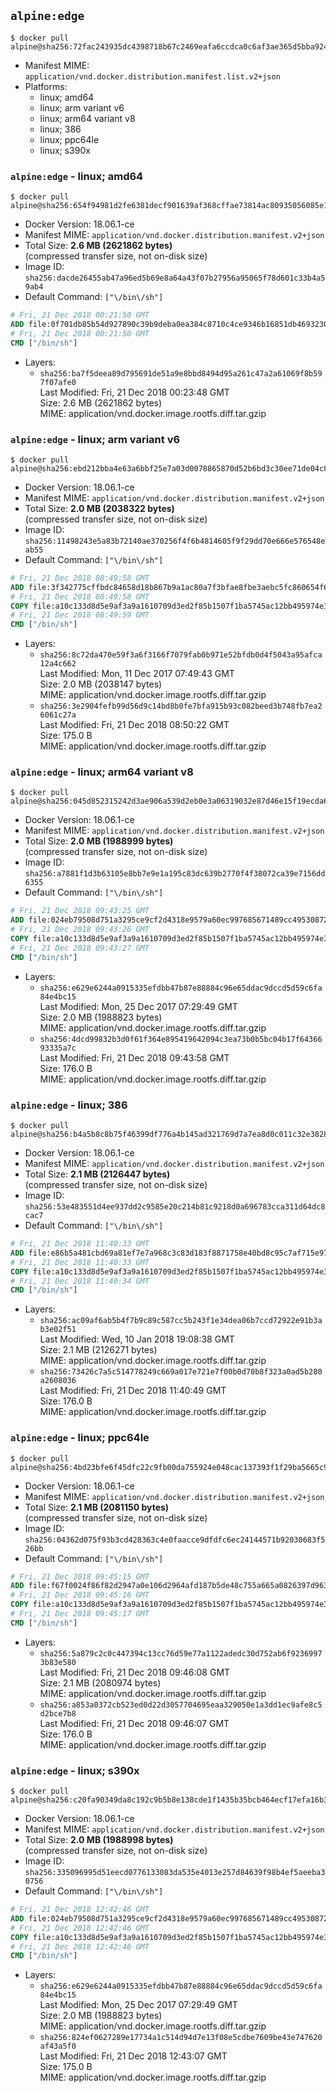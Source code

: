 ## `alpine:edge`

```console
$ docker pull alpine@sha256:72fac243935dc4398718b67c2469eafa6ccdca0c6af3ae365d5bba92400c69cd
```

-	Manifest MIME: `application/vnd.docker.distribution.manifest.list.v2+json`
-	Platforms:
	-	linux; amd64
	-	linux; arm variant v6
	-	linux; arm64 variant v8
	-	linux; 386
	-	linux; ppc64le
	-	linux; s390x

### `alpine:edge` - linux; amd64

```console
$ docker pull alpine@sha256:654f94981d2fe6381decf901639af368cffae73814ac80935056085e16de37a1
```

-	Docker Version: 18.06.1-ce
-	Manifest MIME: `application/vnd.docker.distribution.manifest.v2+json`
-	Total Size: **2.6 MB (2621862 bytes)**  
	(compressed transfer size, not on-disk size)
-	Image ID: `sha256:dacde26455ab47a96ed5b69e8a64a43f07b27956a95065f78d601c33b4a59ab4`
-	Default Command: `["\/bin\/sh"]`

```dockerfile
# Fri, 21 Dec 2018 00:21:50 GMT
ADD file:0f701db85b54d927890c39b9deba0ea384c8710c4ce9346b16851db469323002 in / 
# Fri, 21 Dec 2018 00:21:50 GMT
CMD ["/bin/sh"]
```

-	Layers:
	-	`sha256:ba7f5deea89d795691de51a9e8bbd8494d95a261c47a2a61069f8b597f07afe0`  
		Last Modified: Fri, 21 Dec 2018 00:23:48 GMT  
		Size: 2.6 MB (2621862 bytes)  
		MIME: application/vnd.docker.image.rootfs.diff.tar.gzip

### `alpine:edge` - linux; arm variant v6

```console
$ docker pull alpine@sha256:ebd212bba4e63a6bbf25e7a03d0078865870d52b6bd3c30ee71de04c85e2a966
```

-	Docker Version: 18.06.1-ce
-	Manifest MIME: `application/vnd.docker.distribution.manifest.v2+json`
-	Total Size: **2.0 MB (2038322 bytes)**  
	(compressed transfer size, not on-disk size)
-	Image ID: `sha256:11498243e5a83b72140ae370256f4f6b4814605f9f29dd70e666e576548eab55`
-	Default Command: `["\/bin\/sh"]`

```dockerfile
# Fri, 21 Dec 2018 08:49:58 GMT
ADD file:3f342775cffbdc84658d18b867b9a1ac80a7f3bfae8fbe3aebc5fc860654f6d4 in / 
# Fri, 21 Dec 2018 08:49:58 GMT
COPY file:a10c133d8d5e9af3a9a1610709d3ed2f85b1507f1ba5745ac12bb495974e3fe6 in /etc/localtime 
# Fri, 21 Dec 2018 08:49:59 GMT
CMD ["/bin/sh"]
```

-	Layers:
	-	`sha256:8c72da470e59f3a6f3166f7079fab0b971e52bfdb0d4f5043a95afca12a4c662`  
		Last Modified: Mon, 11 Dec 2017 07:49:43 GMT  
		Size: 2.0 MB (2038147 bytes)  
		MIME: application/vnd.docker.image.rootfs.diff.tar.gzip
	-	`sha256:3e2904fefb99d56d9c14bd8b0fe7bfa915b93c082beed3b748fb7ea26061c27a`  
		Last Modified: Fri, 21 Dec 2018 08:50:22 GMT  
		Size: 175.0 B  
		MIME: application/vnd.docker.image.rootfs.diff.tar.gzip

### `alpine:edge` - linux; arm64 variant v8

```console
$ docker pull alpine@sha256:045d852315242d3ae906a539d2eb0e3a06319032e87d46e15f19ecda65df7d0c
```

-	Docker Version: 18.06.1-ce
-	Manifest MIME: `application/vnd.docker.distribution.manifest.v2+json`
-	Total Size: **2.0 MB (1988999 bytes)**  
	(compressed transfer size, not on-disk size)
-	Image ID: `sha256:a7881f1d3b63105e8bb7e9e1a195c83dc639b2770f4f38072ca39e7156dd6355`
-	Default Command: `["\/bin\/sh"]`

```dockerfile
# Fri, 21 Dec 2018 09:43:25 GMT
ADD file:024eb79508d751a3295ce9cf2d4318e9579a60ec997685671489cc4953087297 in / 
# Fri, 21 Dec 2018 09:43:26 GMT
COPY file:a10c133d8d5e9af3a9a1610709d3ed2f85b1507f1ba5745ac12bb495974e3fe6 in /etc/localtime 
# Fri, 21 Dec 2018 09:43:27 GMT
CMD ["/bin/sh"]
```

-	Layers:
	-	`sha256:e629e6244a0915335efdbb47b87e88884c96e65ddac9dccd5d59c6fa84e4bc15`  
		Last Modified: Mon, 25 Dec 2017 07:29:49 GMT  
		Size: 2.0 MB (1988823 bytes)  
		MIME: application/vnd.docker.image.rootfs.diff.tar.gzip
	-	`sha256:4dcd99832b3d0f61f364e895419642094c3ea73b0b5bc04b17f6436693335a7c`  
		Last Modified: Fri, 21 Dec 2018 09:43:58 GMT  
		Size: 176.0 B  
		MIME: application/vnd.docker.image.rootfs.diff.tar.gzip

### `alpine:edge` - linux; 386

```console
$ docker pull alpine@sha256:b4a5b8c8b75f46399df776a4b145ad321769d7a7ea8d0c011c32e38284b1e7ad
```

-	Docker Version: 18.06.1-ce
-	Manifest MIME: `application/vnd.docker.distribution.manifest.v2+json`
-	Total Size: **2.1 MB (2126447 bytes)**  
	(compressed transfer size, not on-disk size)
-	Image ID: `sha256:53e483551d4ee937dd2c9585e20c214b81c9218d0a696783cca311d64dc8cac7`
-	Default Command: `["\/bin\/sh"]`

```dockerfile
# Fri, 21 Dec 2018 11:40:33 GMT
ADD file:e86b5a481cbd69a81ef7e7a968c3c83d183f8871758e40bd8c95c7af715e97bf in / 
# Fri, 21 Dec 2018 11:40:33 GMT
COPY file:a10c133d8d5e9af3a9a1610709d3ed2f85b1507f1ba5745ac12bb495974e3fe6 in /etc/localtime 
# Fri, 21 Dec 2018 11:40:34 GMT
CMD ["/bin/sh"]
```

-	Layers:
	-	`sha256:ac09af6ab5b4f7b9c89c587cc5b243f1e34dea06b7ccd72922e91b3ab3e02f51`  
		Last Modified: Wed, 10 Jan 2018 19:08:38 GMT  
		Size: 2.1 MB (2126271 bytes)  
		MIME: application/vnd.docker.image.rootfs.diff.tar.gzip
	-	`sha256:73426c7a5c514778249c669a017e721e7f00b0d70b8f323a0ad5b280a2608036`  
		Last Modified: Fri, 21 Dec 2018 11:40:49 GMT  
		Size: 176.0 B  
		MIME: application/vnd.docker.image.rootfs.diff.tar.gzip

### `alpine:edge` - linux; ppc64le

```console
$ docker pull alpine@sha256:4bd23bfe6f45dfc22c9fb00da755924e048cac137393f1f29ba5665c9640b361
```

-	Docker Version: 18.06.1-ce
-	Manifest MIME: `application/vnd.docker.distribution.manifest.v2+json`
-	Total Size: **2.1 MB (2081150 bytes)**  
	(compressed transfer size, not on-disk size)
-	Image ID: `sha256:04362d075f93b3cd428363c4e0faacce9dfdfc6ec24144571b92030683f526bb`
-	Default Command: `["\/bin\/sh"]`

```dockerfile
# Fri, 21 Dec 2018 09:45:15 GMT
ADD file:f67f0024f86f82d2947a0e106d2964afd187b5de48c755a665a0826397d9639a in / 
# Fri, 21 Dec 2018 09:45:16 GMT
COPY file:a10c133d8d5e9af3a9a1610709d3ed2f85b1507f1ba5745ac12bb495974e3fe6 in /etc/localtime 
# Fri, 21 Dec 2018 09:45:17 GMT
CMD ["/bin/sh"]
```

-	Layers:
	-	`sha256:5a879c2c0c447394c13cc76d59e77a1122adedc30d752ab6f92369973b83e580`  
		Last Modified: Fri, 21 Dec 2018 09:46:08 GMT  
		Size: 2.1 MB (2080974 bytes)  
		MIME: application/vnd.docker.image.rootfs.diff.tar.gzip
	-	`sha256:a853a0372cb523ed0d22d3057704695eaa329050e1a3dd1ec9afe8c5d2bce7b8`  
		Last Modified: Fri, 21 Dec 2018 09:46:07 GMT  
		Size: 176.0 B  
		MIME: application/vnd.docker.image.rootfs.diff.tar.gzip

### `alpine:edge` - linux; s390x

```console
$ docker pull alpine@sha256:c20fa90349da8c192c9b5b8e138cde1f1435b35bcb464ecf17efa16b38e59ca2
```

-	Docker Version: 18.06.1-ce
-	Manifest MIME: `application/vnd.docker.distribution.manifest.v2+json`
-	Total Size: **2.0 MB (1988998 bytes)**  
	(compressed transfer size, not on-disk size)
-	Image ID: `sha256:335096995d51eecd0776133083da535e4013e257d84639f98b4ef5aeeba30756`
-	Default Command: `["\/bin\/sh"]`

```dockerfile
# Fri, 21 Dec 2018 12:42:46 GMT
ADD file:024eb79508d751a3295ce9cf2d4318e9579a60ec997685671489cc4953087297 in / 
# Fri, 21 Dec 2018 12:42:46 GMT
COPY file:a10c133d8d5e9af3a9a1610709d3ed2f85b1507f1ba5745ac12bb495974e3fe6 in /etc/localtime 
# Fri, 21 Dec 2018 12:42:46 GMT
CMD ["/bin/sh"]
```

-	Layers:
	-	`sha256:e629e6244a0915335efdbb47b87e88884c96e65ddac9dccd5d59c6fa84e4bc15`  
		Last Modified: Mon, 25 Dec 2017 07:29:49 GMT  
		Size: 2.0 MB (1988823 bytes)  
		MIME: application/vnd.docker.image.rootfs.diff.tar.gzip
	-	`sha256:824ef0627289e17734a1c514d94d7e13f08e5cdbe7609be43e747620af43a5f0`  
		Last Modified: Fri, 21 Dec 2018 12:43:07 GMT  
		Size: 175.0 B  
		MIME: application/vnd.docker.image.rootfs.diff.tar.gzip

